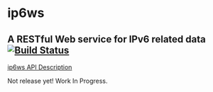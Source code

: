 # ip6ws

## A RESTful Web service for IPv6 related data [![Build Status](https://travis-ci.org/MichelBoucey/ip6ws.svg?branch=master)](https://travis-ci.org/MichelBoucey/ip6ws)

[ip6ws API Description](https://github.com/MichelBoucey/ip6ws/blob/master/IP6WS_API.md)

Not release yet! Work In Progress.

